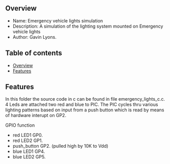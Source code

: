 
Overview
--------------------------------------------
* Name: Emergency vehicle lights simulation
* Description: A simulation of the lighting system mounted on Emergency vehicle lights 
* Author: Gavin Lyons.

Table of contents
---------------------------

  * [Overview](#overview)
  * [Features](#features)


Features
----------------------

In this folder the source code in c can be found in file emergency_lights_c.c.
4 Leds are attached two red and blue to PIC. The PIC cycles thru various lighting 
patterns based on input from a push button which is read by means of hardware interupt
on GP2. 

GPIO function

* red LED1  GP0.
* red LED2  GP1.
* push_button  GP2. (pulled high by 10K to Vdd)
* blue LED1  GP4.
* blue LED2  GP5.





